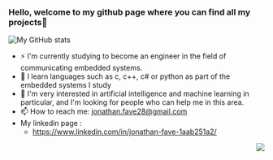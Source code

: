 ### Hello, welcome to my github page where you can find all my projects👋
![My GitHub stats](https://github-readme-stats.vercel.app/api?username=jonathanfave&show_icons=true&theme=blue&include_all_commits=true)

<!-- ![Top Langs](https://github-readme-stats.vercel.app/api/top-langs/?username=jonathanfave&theme=dark) -->

- ⚡ I'm currently studying to become an engineer in the field of communicating embedded systems. 
- 🌱 I learn languages such as c, c++, c# or python as part of the embedded systems I study
- 🤔 I'm very interested in artificial intelligence and machine learning in particular, and I'm looking for people who can help me in this area.
- 📫 How to reach me: jonathan.fave28@gmail.com
- My linkedin page : 
	- https://www.linkedin.com/in/jonathan-fave-1aab251a2/

<img  align="right" src="https://komarev.com/ghpvc/?username=jonathanfave&label=Profile%20views&color=0e75b6&style=flat"  />
